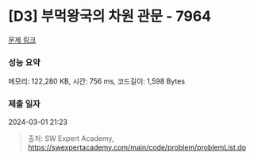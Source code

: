# [D3] 부먹왕국의 차원 관문 - 7964 

[문제 링크](https://swexpertacademy.com/main/code/problem/problemDetail.do?contestProbId=AWuSgKpqmooDFASy) 

### 성능 요약

메모리: 122,280 KB, 시간: 756 ms, 코드길이: 1,598 Bytes

### 제출 일자

2024-03-01 21:23



> 출처: SW Expert Academy, https://swexpertacademy.com/main/code/problem/problemList.do